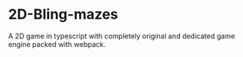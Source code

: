 # 2D-Bling-mazes
A 2D game in typescript with completely original and dedicated game engine packed with webpack.
